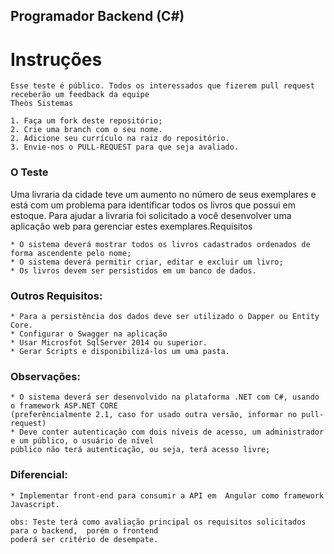 

## Programador Backend (C#)

# Instruções

    Esse teste é público. Todos os interessados que fizerem pull request receberão um feedback da equipe
    Theòs Sistemas
    
    1. Faça um fork deste repositório;
    2. Crie uma branch com o seu nome.
    2. Adicione seu currículo na raiz do repositório.
    3. Envie-nos o PULL-REQUEST para que seja avaliado.
    
### O Teste

Uma livraria da cidade teve um aumento no número de seus exemplares e está com um problema para identificar todos os livros que possui em estoque. Para ajudar a livraria foi solicitado a você desenvolver uma aplicação web para gerenciar estes exemplares.Requisitos


    * O sistema deverá mostrar todos os livros cadastrados ordenados de forma ascendente pelo nome;
    * O sistema deverá permitir criar, editar e excluir um livro;
    * Os livros devem ser persistidos em um banco de dados.

### Outros Requisitos:
	* Para a persistência dos dados deve ser utilizado o Dapper ou Entity Core.
	* Configurar o Swagger na aplicação
	* Usar Microsfot SqlServer 2014 ou superior.
	* Gerar Scripts e disponibilizá-los um uma pasta.

### Observações:
	* O sistema deverá ser desenvolvido na plataforma .NET com C#, usando o framework ASP.NET CORE 
	(preferêncialmente 2.1, caso for usado outra versão, informar no pull-request)
	* Deve conter autenticação com dois níveis de acesso, um administrador e um público, o usuário de nível 
	público não terá autenticação, ou seja, terá acesso livre;


### Diferencial:
	* Implementar front-end para consumir a API em  Angular como framework Javascript.

    obs: Teste terá como avaliação principal os requisitos solicitados para o backend,  porém o frontend 
    poderá ser critério de desempate.


